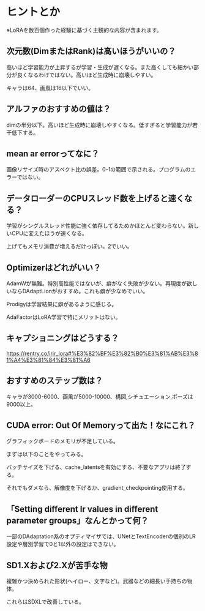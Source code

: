 #  ヒントとか

※LoRAを数百個作った経験に基づく主観的な内容が含まれます。

## 次元数(DimまたはRank)は高いほうがいいの？

高いほど学習能力が上昇するが学習・生成が遅くなる。また高くしても細かい部分が良くなるわけではない。高いほど生成時に崩壊しやすい。

キャラは64、画風は16以下でいい。

## アルファのおすすめの値は？

dimの半分以下。高いほど生成時に崩壊しやすくなる。低すぎると学習能力が若干低下する。

## mean ar errorってなに？

画像リサイズ時のアスペクト比の誤差。0-1の範囲で示される。プログラムのエラーではない。

## データローダーのCPUスレッド数を上げると速くなる？

学習がシングルスレッド性能に強く依存してるためかほとんど変わらない。新しいCPUに変えたほうが速くなる。

上げてもメモリ消費が増えるだけっぽい。2でいい。

## Optimizerはどれがいい？

AdamWが無難。特別高性能ではないが、癖がなく失敗が少ない。再現度が欲しいならDAdaptLionがおすすめ。これも癖が少なめでいい。

Prodigyは学習結果に癖があるように感じる。

AdaFactorはLoRA学習で特にメリットはない。

## キャプショニングはどうする？

https://rentry.co/irir_lora#%E3%82%BF%E3%82%B0%E3%81%AB%E3%81%A4%E3%81%84%E3%81%A6

## おすすめのステップ数は？

キャラが3000-6000、画風が5000-10000、構図,シチュエーション,ポーズは9000以上。

## CUDA error: Out Of Memoryって出た！なにこれ？

グラフィックボードのメモリが不足している。

まずは以下のことをやってみる。

バッチサイズを下げる、cache_latentsを有効にする、不要なアプリは終了する。

それでもダメなら、解像度を下げるか、gradient_checkpointing使用する。

## 「Setting different lr values in different parameter groups」なんとかって何？

一部のDAdaptation系のオプティマイザでは、UNetとTextEncoderの個別のLR設定や層別学習で0と1以外の設定はできない。

## SD1.Xおよび2.Xが苦手な物

複雑かつ決められた形状(ヘイロー、文字など)。武器などの細長い手持ちの物体。

これらはSDXLで改善している。